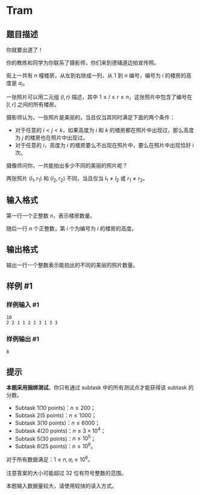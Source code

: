 # Tram

## 题目描述

你就要出道了！

你的教练和同学为你联系了摄影师，你们来到德辅道边拍宣传照。

街上一共有 $n$ 幢楼房，从左到右排成一列，从 $1$ 到 $n$ 编号，编号为 $i$ 的楼房的高度是 $a_i$。

一张照片可以用二元组 $(l,r)$ 描述，其中 $1\le l\le r\le n$，这张照片中包含了编号在 $[l,r]$ 之间的所有楼房。

摄影师认为，一张照片是美丽的，当且仅当其同时满足下面的两个条件：

- 对于任意的 $i<j<k$，如果高度为 $i$ 和 $k$ 的楼房都在照片中出现过，那么高度为 $j$ 的楼房也在照片中出现过。
- 对于任意的 $i$，高度为 $i$ 的楼房要么不出现在照片中，要么在照片中出现恰好 $i$ 次。

摄像师问你，一共能拍出多少不同的美丽的照片呢？

两张照片 $(l_1,r_1)$ 和 $(l_2,r_2)$ 不同，当且仅当 $l_1\ne l_2$ 或 $r_1\ne r_2$。

## 输入格式

第一行一个正整数 $n$，表示楼房数量。

随后一行 $n$ 个正整数，第 $i$ 个为编号为 $i$ 的楼房的高度。

## 输出格式

输出一行一个整数表示能拍出的不同的美丽的照片数量。

## 样例 #1

### 样例输入 #1
```
10
2 2 1 1 2 2 3 1 3 3
```

### 样例输出 #1

```
8
```

## 提示

**本题采用捆绑测试**。你只有通过 subtask 中的所有测试点才能获得该 subtask 的分数。

- Subtask 1(10 points)：$n\le 200$；
- Subtask 2(5 points)：$n\le 1000$；
- Subtask 3(10 points)：$n\le 6000$；
- Subtask 4(20 points)：$n\le 3\times 10^4$；
- Subtask 5(30 points)：$n\le 10^5$；
- Subtask 6(25 points)：$n\le 10^6$。


对于所有数据满足：$1\le n,a_i\le 10^6$。

注意答案的大小可能超过 $32$ 位有符号整数的范围。

本题输入数据量较大，请使用较快的读入方式。
